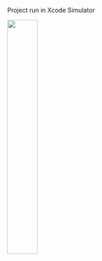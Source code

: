 Project run in Xcode Simulator

<img src="https://github.com/user-attachments/assets/3235ca70-9d2a-41a7-8a88-7aecab6b4024" width=37% height=37%>

